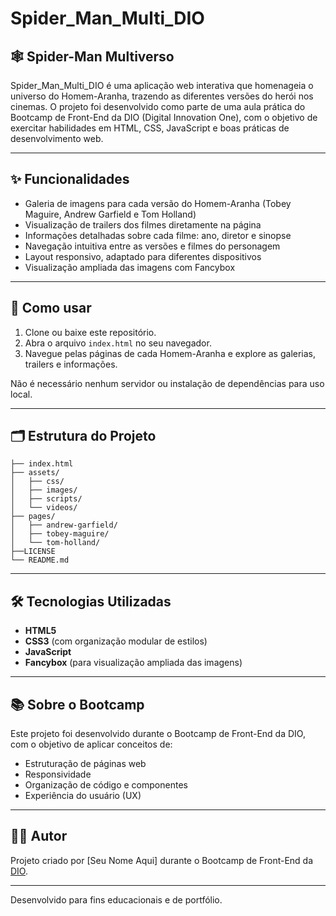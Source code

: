 # Spider_Man_Multi_DIO

## 🕸️ Spider-Man Multiverso

Spider_Man_Multi_DIO é uma aplicação web interativa que homenageia o universo do Homem-Aranha, trazendo as diferentes versões do herói nos cinemas. O projeto foi desenvolvido como parte de uma aula prática do Bootcamp de Front-End da DIO (Digital Innovation One), com o objetivo de exercitar habilidades em HTML, CSS, JavaScript e boas práticas de desenvolvimento web.

---

## ✨ Funcionalidades

- Galeria de imagens para cada versão do Homem-Aranha (Tobey Maguire, Andrew Garfield e Tom Holland)
- Visualização de trailers dos filmes diretamente na página
- Informações detalhadas sobre cada filme: ano, diretor e sinopse
- Navegação intuitiva entre as versões e filmes do personagem
- Layout responsivo, adaptado para diferentes dispositivos
- Visualização ampliada das imagens com Fancybox

---

## 🚀 Como usar

1. Clone ou baixe este repositório.
2. Abra o arquivo `index.html` no seu navegador.
3. Navegue pelas páginas de cada Homem-Aranha e explore as galerias, trailers e informações.

Não é necessário nenhum servidor ou instalação de dependências para uso local.

---

## 🗂️ Estrutura do Projeto

```
├── index.html
├── assets/
│   ├── css/
│   ├── images/
│   ├── scripts/
│   └── videos/
├── pages/
│   ├── andrew-garfield/
│   ├── tobey-maguire/
│   └── tom-holland/
├──LICENSE
└── README.md
```

---

## 🛠️ Tecnologias Utilizadas

- **HTML5**
- **CSS3** (com organização modular de estilos)
- **JavaScript**
- **Fancybox** (para visualização ampliada das imagens)

---

## 📚 Sobre o Bootcamp

Este projeto foi desenvolvido durante o Bootcamp de Front-End da DIO, com o objetivo de aplicar conceitos de:
- Estruturação de páginas web
- Responsividade
- Organização de código e componentes
- Experiência do usuário (UX)

---

## 👨‍💻 Autor

Projeto criado por [Seu Nome Aqui] durante o Bootcamp de Front-End da [DIO](https://www.dio.me/).

---

Desenvolvido para fins educacionais e de portfólio.
